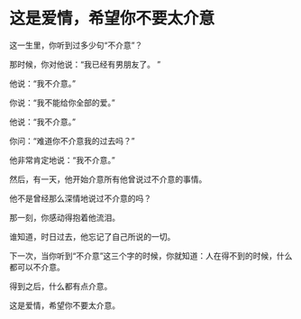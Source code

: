 # 这是爱情，希望你不要太介意

这一生里，你听到过多少句“不介意”？ 

那时候，你对他说：“我已经有男朋友了。 ” 

他说：“我不介意。” 

你说：“我不能给你全部的爱。” 

他说：“我不介意。” 

你问：“难道你不介意我的过去吗？” 

他非常肯定地说：“我不介意。” 

然后，有一天，他开始介意所有他曾说过不介意的事情。 

他不是曾经那么深情地说过不介意的吗？ 

那一刻，你感动得抱着他流泪。 

谁知道，时日过去，他忘记了自己所说的一切。 

下一次，当你听到“不介意”这三个字的时候，你就知道：人在得不到的时候，什么都可以不介意。 

得到之后，什么都有点介意。 

这是爱情，希望你不要太介意。
